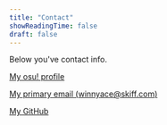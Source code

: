 ```yaml
---
title: "Contact"
showReadingTime: false
draft: false
---
```


Below you've contact info.

[My osu! profile](https://osu.ppy.sh/users/winnyace)

[My primary email (winnyace@skiff.com)](mailto:winnyace@skiff.com)

[My GitHub](https://github.com/winnyace)
